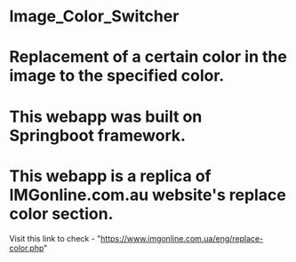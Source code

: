 # Image_Color_Switcher

# Replacement of a certain color in the image to the specified color.
# This webapp was built on Springboot framework.
# This webapp is a replica of IMGonline.com.au website's replace color section.
  Visit this link to check - "https://www.imgonline.com.ua/eng/replace-color.php"
